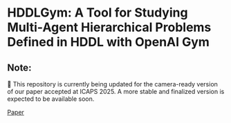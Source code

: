 # HDDLGym: A Tool for Studying Multi-Agent Hierarchical Problems Defined in HDDL with OpenAI Gym
## Note:
📢 This repository is currently being updated for the camera-ready version of our paper accepted at ICAPS 2025. A more stable and finalized version is expected to be available soon.


[Paper](https://ngocla.github.io/files/HDDLGym.pdf)

